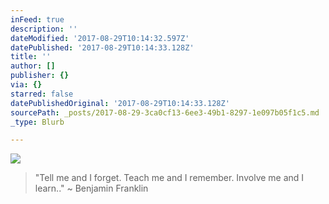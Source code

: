 ```yaml
---
inFeed: true
description: ''
dateModified: '2017-08-29T10:14:32.597Z'
datePublished: '2017-08-29T10:14:33.128Z'
title: ''
author: []
publisher: {}
via: {}
starred: false
datePublishedOriginal: '2017-08-29T10:14:33.128Z'
sourcePath: _posts/2017-08-29-3ca0cf13-6ee3-49b1-8297-1e097b05f1c5.md
_type: Blurb

---
```

![](https://the-grid-user-content.s3-us-west-2.amazonaws.com/3a102e5d-1226-4a2f-9216-ea1035705f61.jpg)

> "Tell me and I forget. Teach me and I remember. Involve me and I learn.." ~ Benjamin Franklin